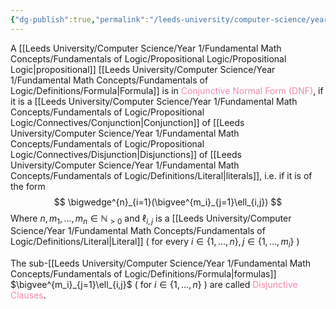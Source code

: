 ```yaml
---
{"dg-publish":true,"permalink":"/leeds-university/computer-science/year-1/fundamental-math-concepts/fundamentals-of-logic/normal-forms/conjunctive-normal-form/"}
---
```


A [[Leeds University/Computer Science/Year 1/Fundamental Math Concepts/Fundamentals of Logic/Propositional Logic/Propositional Logic\|propositional]] [[Leeds University/Computer Science/Year 1/Fundamental Math Concepts/Fundamentals of Logic/Definitions/Formula\|Formula]] is in <span style="color:#f38ba8">Conjunctive Normal Form (DNF)</span>, if it is a [[Leeds University/Computer Science/Year 1/Fundamental Math Concepts/Fundamentals of Logic/Propositional Logic/Connectives/Conjunction\|Conjunction]] of [[Leeds University/Computer Science/Year 1/Fundamental Math Concepts/Fundamentals of Logic/Propositional Logic/Connectives/Disjunction\|Disjunctions]] of [[Leeds University/Computer Science/Year 1/Fundamental Math Concepts/Fundamentals of Logic/Definitions/Literal\|literals]], i.e. if it is of the form
$$
\bigwedge^{n}_{i=1}(\bigvee^{m_i}_{j=1}\ell_{i,j})
$$
Where $n, m_1,...,m_{n}\in\mathbb{N}_{>0}$ and $\ell_{i,j}$ is a [[Leeds University/Computer Science/Year 1/Fundamental Math Concepts/Fundamentals of Logic/Definitions/Literal\|Literal]]
( for every $i\in\{1,...,n\},j\in\{1,...,m_{i}\}$ )

The sub-[[Leeds University/Computer Science/Year 1/Fundamental Math Concepts/Fundamentals of Logic/Definitions/Formula\|formulas]] $\bigvee^{m_i}_{j=1}\ell_{i,j}$ ( for $i\in\{1,...,n\}$ ) are called <span style="color:#f38ba8">Disjunctive Clauses</span>. 
